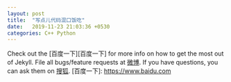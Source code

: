 ```yaml
---
layout: post
title:  "写点儿代码混口饭吃"
date:   2019-11-23 21:03:36 +0530
categories: C++ Python
---
```

Check out the [百度一下][百度一下] for more info on how to get the most out of Jekyll. File all bugs/feature requests at [微博][微博]. If you have questions, you can ask them on [搜狐][搜狐].
[百度一下]: https://www.baidu.com

[微博]: https://www.weibo.com

[搜狐]:   https://www.sohu.com

